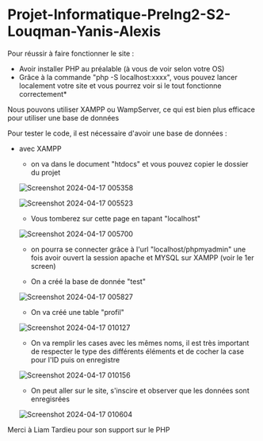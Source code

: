 # Projet-Informatique-PreIng2-S2-Louqman-Yanis-Alexis
 
Pour réussir à faire fonctionner le site :
- Avoir installer PHP au préalable (à vous de voir selon votre OS)
- Grâce à la commande "php -S localhost:xxxx", vous pouvez lancer localement votre site et vous pourrez voir si le tout fonctionne correctement*

Nous pouvons utiliser XAMPP ou WampServer, ce qui est bien plus efficace pour utiliser une base de données

Pour tester le code, il est nécessaire d'avoir une base de données :

- avec XAMPP
  - on va dans le document "htdocs" et vous pouvez copier le dossier du projet
  
  ![Screenshot 2024-04-17 005358](https://github.com/TheLog7/Projet-Informatique-PreIng2-S2-Louqman-Yanis-Alexis/assets/130991034/fb3fe23c-8683-4ea9-88b3-7a1e72734f03)

  ![Screenshot 2024-04-17 005523](https://github.com/TheLog7/Projet-Informatique-PreIng2-S2-Louqman-Yanis-Alexis/assets/130991034/8a320bb0-3266-498b-ad9d-52b97903b705)
  
  - Vous tomberez sur cette page en tapant "localhost"
  
  ![Screenshot 2024-04-17 005700](https://github.com/TheLog7/Projet-Informatique-PreIng2-S2-Louqman-Yanis-Alexis/assets/130991034/6518d94a-34cb-43ce-a752-4655d47c9b05)
  
  - on pourra se connecter grâce à l'url "localhost/phpmyadmin" une fois avoir ouvert la session apache et MYSQL sur XAMPP (voir le 1er screen)
  
  - On a créé la base de donnée "test"
  
  ![Screenshot 2024-04-17 005827](https://github.com/TheLog7/Projet-Informatique-PreIng2-S2-Louqman-Yanis-Alexis/assets/130991034/4296bf39-bb47-480b-8ef7-a6e6ecc54a7b)

  - On va créé une table "profil"
  
  ![Screenshot 2024-04-17 010127](https://github.com/TheLog7/Projet-Informatique-PreIng2-S2-Louqman-Yanis-Alexis/assets/130991034/68801c93-11f2-4c77-8875-1d9f7a6322fd)

  - On va remplir les cases avec les mêmes noms, il est très important de respecter le type des différents éléments et de cocher la case pour l'ID puis on enregistre
  
  ![Screenshot 2024-04-17 010156](https://github.com/TheLog7/Projet-Informatique-PreIng2-S2-Louqman-Yanis-Alexis/assets/130991034/92ab9b76-94d9-4071-a295-f1bd8d30894a)

  - On peut aller sur le site, s'inscire et observer que les données sont enregisrées

  ![Screenshot 2024-04-17 010604](https://github.com/TheLog7/Projet-Informatique-PreIng2-S2-Louqman-Yanis-Alexis/assets/130991034/b05df727-b26a-4f8a-9fff-63cb0fb7e522)

Merci à Liam Tardieu pour son support sur le PHP
